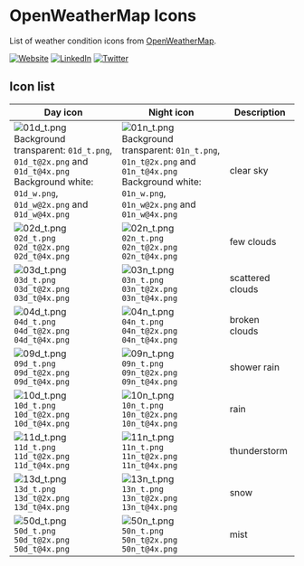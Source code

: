 # OpenWeatherMap Icons

List of weather condition icons from [OpenWeatherMap](https://openweathermap.org/weather-conditions).



[![Website](https://shields.braskam.com/v1/shields?name=website&format=rectangle&size=small)](https://rodrigo.kamada.com.br)
[![LinkedIn](https://shields.braskam.com/v1/shields?name=linkedin&format=rectangle&size=small)](https://www.linkedin.com/in/rodrigokamada)
[![Twitter](https://shields.braskam.com/v1/shields?name=twitter&format=rectangle&size=small&socialAccount=rodrigokamada)](https://twitter.com/rodrigokamada)



## Icon list


| Day icon | Night icon  | Description |
| --- | --- | --- |
| ![01d_t.png](https://rodrigokamada.github.io/openweathermap/images/01d_t.png)<br />Background transparent: `01d_t.png`, `01d_t@2x.png` and `01d_t@4x.png`<br />Background white: `01d_w.png`, `01d_w@2x.png` and `01d_w@4x.png` | ![01n_t.png](https://rodrigokamada.github.io/openweathermap/images/01n_t.png)<br />Background transparent: `01n_t.png`, `01n_t@2x.png` and `01n_t@4x.png`<br />Background white: `01n_w.png`, `01n_w@2x.png` and `01n_w@4x.png` | clear sky |
| ![02d_t.png](https://rodrigokamada.github.io/openweathermap/images/02d_t.png)<br />`02d_t.png`<br />`02d_t@2x.png`<br />`02d_t@4x.png` | ![02n_t.png](https://rodrigokamada.github.io/openweathermap/images/02n_t.png)<br />`02n_t.png`<br />`02n_t@2x.png`<br />`02n_t@4x.png` | few clouds |
| ![03d_t.png](https://rodrigokamada.github.io/openweathermap/images/03d_t.png)<br />`03d_t.png`<br />`03d_t@2x.png`<br />`03d_t@4x.png` | ![03n_t.png](https://rodrigokamada.github.io/openweathermap/images/03n_t.png)<br />`03n_t.png`<br />`03n_t@2x.png`<br />`03n_t@4x.png` | scattered clouds |
| ![04d_t.png](https://rodrigokamada.github.io/openweathermap/images/04d_t.png)<br />`04d_t.png`<br />`04d_t@2x.png`<br />`04d_t@4x.png` | ![04n_t.png](https://rodrigokamada.github.io/openweathermap/images/04n_t.png)<br />`04n_t.png`<br />`04n_t@2x.png`<br />`04n_t@4x.png` | broken clouds |
| ![09d_t.png](https://rodrigokamada.github.io/openweathermap/images/09d_t.png)<br />`09d_t.png`<br />`09d_t@2x.png`<br />`09d_t@4x.png` | ![09n_t.png](https://rodrigokamada.github.io/openweathermap/images/09n_t.png)<br />`09n_t.png`<br />`09n_t@2x.png`<br />`09n_t@4x.png` | shower rain |
| ![10d_t.png](https://rodrigokamada.github.io/openweathermap/images/10d_t.png)<br />`10d_t.png`<br />`10d_t@2x.png`<br />`10d_t@4x.png` | ![10n_t.png](https://rodrigokamada.github.io/openweathermap/images/10n_t.png)<br />`10n_t.png`<br />`10n_t@2x.png`<br />`10n_t@4x.png` | rain |
| ![11d_t.png](https://rodrigokamada.github.io/openweathermap/images/11d_t.png)<br />`11d_t.png`<br />`11d_t@2x.png`<br />`11d_t@4x.png` | ![11n_t.png](https://rodrigokamada.github.io/openweathermap/images/11n_t.png)<br />`11n_t.png`<br />`11n_t@2x.png`<br />`11n_t@4x.png` | thunderstorm |
| ![13d_t.png](https://rodrigokamada.github.io/openweathermap/images/13d_t.png)<br />`13d_t.png`<br />`13d_t@2x.png`<br />`13d_t@4x.png` | ![13n_t.png](https://rodrigokamada.github.io/openweathermap/images/13n_t.png)<br />`13n_t.png`<br />`13n_t@2x.png`<br />`13n_t@4x.png` | snow |
| ![50d_t.png](https://rodrigokamada.github.io/openweathermap/images/50d_t.png)<br />`50d_t.png`<br />`50d_t@2x.png`<br />`50d_t@4x.png` | ![50n_t.png](https://rodrigokamada.github.io/openweathermap/images/50n_t.png)<br />`50n_t.png`<br />`50n_t@2x.png`<br />`50n_t@4x.png` | mist |
